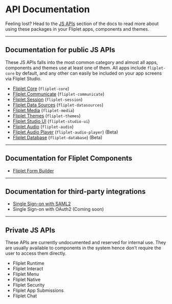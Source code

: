 # API Documentation

Feeling lost? Head to the [JS APIs](JS-APIs.md) section of the docs to read more about using these packages in your Fliplet apps, components and themes.

---

## Documentation for public JS APIs

These JS APIs falls into the most common category and almost all apps, components and themes use at least one of them. All apps include `fliplet-core` by default, and any other can easily be included on your app screens via Fliplet Studio.

- [Fliplet Core](API/fliplet-core.md) (`fliplet-core`)
- [Fliplet Communicate](API/fliplet-communicate.md) (`fliplet-communicate`)
- [Fliplet Session](API/fliplet-session.md) (`fliplet-session`)
- [Fliplet Data Sources](API/fliplet-datasources.md) (`fliplet-datasources`)
- [Fliplet Media](API/fliplet-media.md) (`fliplet-media`)
- [Fliplet Themes](API/fliplet-themes.md) (`fliplet-themes`)
- [Fliplet Studio UI](UI-guidelines-interface.md) (`fliplet-studio-ui`)
- [Fliplet Audio](API/fliplet-audio.md) (`fliplet-audio`)
- [Fliplet Audio Player](API/fliplet-audio-player.md) (`fliplet-audio-player`) (Beta)
- [Fliplet Database](API/fliplet-database.md) (`fliplet-database`) (Beta)

---

## Documentation for Fliplet Components

- [Fliplet Form Builder](API/components/form-builder.md)

---

## Documentation for third-party integrations

- [Single Sign-on with SAML2](API/integrations/sso-saml2.md)
- Single Sign-on with OAuth2 (Coming soon)

---

## Private JS APIs

These APIs are currently undocumented and reserved for internal use. They are usually available to components in the system hence don't require the user to access them directly.

- Fliplet Runtime
- Fliplet Interact
- Fliplet Menu
- Fliplet Native
- Fliplet Security
- Fliplet App Submissions
- Fliplet Chat